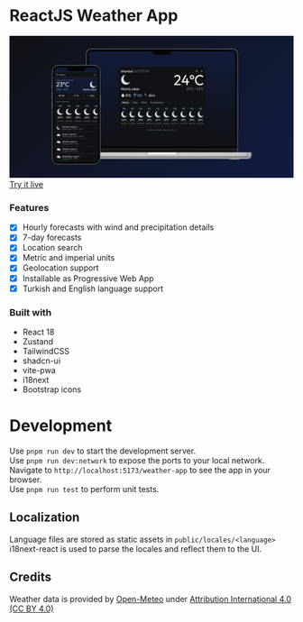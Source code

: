 # ReactJS Weather App
![](assets/cover.png)
[Try it live]("https://astudentinearth.github.io/weather-app")

### Features
- [X] Hourly forecasts with wind and precipitation details
- [X] 7-day forecasts
- [X] Location search  
- [X] Metric and imperial units
- [X] Geolocation support
- [X] Installable as Progressive Web App
- [X] Turkish and English language support

### Built with
 - React 18
 - Zustand
 - TailwindCSS
 - shadcn-ui
 - vite-pwa
 - i18next
 - Bootstrap icons

# Development
Use `pnpm run dev` to start the development server.  
Use `pnpm run dev:network` to expose the ports to your local network.  
Navigate to `http://localhost:5173/weather-app` to see the app in your browser.  
Use `pnpm run test` to perform unit tests.

## Localization
Language files are stored as static assets in `public/locales/<language>`  
i18next-react is used to parse the locales and reflect them to the UI.

## Credits
Weather data is provided by [Open-Meteo](https://github.com/open-meteo/open-meteo) under [Attribution International 4.0 (CC BY 4.0)](https://creativecommons.org/licenses/by/4.0/)
